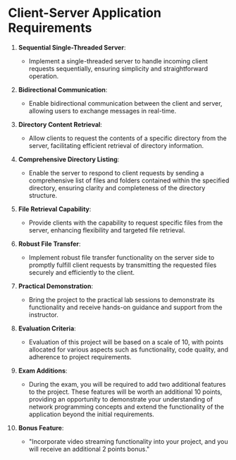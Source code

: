 # Client-Server Application Requirements

1. **Sequential Single-Threaded Server**:

   - Implement a single-threaded server to handle incoming client requests sequentially, ensuring simplicity and straightforward operation.

2. **Bidirectional Communication**:

   - Enable bidirectional communication between the client and server, allowing users to exchange messages in real-time.

3. **Directory Content Retrieval**:

   - Allow clients to request the contents of a specific directory from the server, facilitating efficient retrieval of directory information.

4. **Comprehensive Directory Listing**:

   - Enable the server to respond to client requests by sending a comprehensive list of files and folders contained within the specified directory, ensuring clarity and completeness of the directory structure.

5. **File Retrieval Capability**:

   - Provide clients with the capability to request specific files from the server, enhancing flexibility and targeted file retrieval.

6. **Robust File Transfer**:

   - Implement robust file transfer functionality on the server side to promptly fulfill client requests by transmitting the requested files securely and efficiently to the client.

7. **Practical Demonstration**:

   - Bring the project to the practical lab sessions to demonstrate its functionality and receive hands-on guidance and support from the instructor.

8. **Evaluation Criteria**:

   - Evaluation of this project will be based on a scale of 10, with points allocated for various aspects such as functionality, code quality, and adherence to project requirements.

9. **Exam Additions**:

   - During the exam, you will be required to add two additional features to the project. These features will be worth an additional 10 points, providing an opportunity to demonstrate your understanding of network programming concepts and extend the functionality of the application beyond the initial requirements.

10. **Bonus Feature**:
    - "Incorporate video streaming functionality into your project, and you will receive an additional 2 points bonus."
